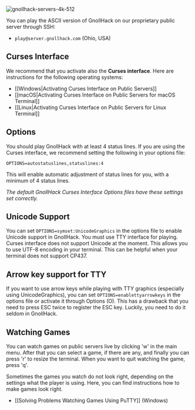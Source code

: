 ![gnollhack-servers-4k-512](https://github.com/hyvanmielenpelit/GnollHack/assets/16661034/b2a33e50-656f-4ef8-baf4-faeb58c203b2)

You can play the ASCII version of GnollHack on our proprietary public server through SSH:
* `play@server.gnollhack.com` (Ohio, USA)

## Curses Interface

We recommend that you activate also the **Curses interface**. Here are instructions for the following operating systems:

- [[Windows|Activating Curses Interface on Public Servers]]
- [[macOS|Activating Curses Interface on Public Servers for macOS Terminal]]
- [[Linux|Activating Curses Interface on Public Servers for Linux Terminal]]

## Options

You should play GnollHack with at least 4 status lines. If you are using the Curses interface, we recommend setting the following in your options file:

`OPTIONS=autostatuslines,statuslines:4`

This will enable automatic adjustment of status lines for you, with a minimum of 4 status lines.

_The default GnollHack Curses Interface Options files have these settings set correctly._

## Unicode Support

You can set `OPTIONS=symset:UnicodeGraphics` in the options file to enable Unicode support in GnollHack. You must use TTY interface for playing. Curses interface does not support Unicode at the moment. This allows you to use UTF-8 encoding in your terminal. This can be helpful when your terminal does not support CP437.

## Arrow key support for TTY

If you want to use arrow keys while playing with TTY graphics (especially using UnicodeGraphics), you can set `OPTIONS=enablettyarrowkeys` in the options file or activate it through Options (O). This has a drawback that you need to press ESC twice to register the ESC key. Luckily, you need to do it seldom in GnollHack.

## Watching Games

You can watch games on public servers live by clicking 'w' in the main menu. After that you can select a game, if there are any, and finally you can press 'r' to resize the terminal. When you want to quit watching the game, press 'q'.

Sometimes the games you watch do not look right, depending on the settings what the player is using. Here, you can find instructions how to make games look right.
- [[Solving Problems Watching Games Using PuTTY]] (Windows)